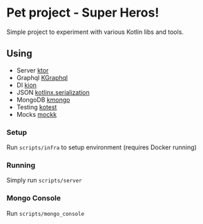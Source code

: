 # Pet project - Super Heros!

Simple project to experiment with various Kotlin libs and tools.

## Using

* Server [ktor](https://ktor.io/)
* Graphql [KGraphql](https://kgraphql.in/)
* DI [kion](https://start.insert-koin.io/#/)
* JSON [kotlinx.serialization](https://github.com/Kotlin/kotlinx.serialization)
* MongoDB [kmongo](https://litote.org/kmongo/)
* Testing [kotest](https://github.com/kotest/kotest)
* Mocks [mockk](https://mockk.io/)

### Setup
Run `scripts/infra` to setup environment (requires Docker running)

### Running
Simply run `scripts/server`

### Mongo Console
Run `scripts/mongo_console`

